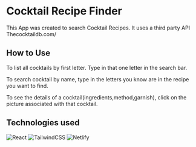 # Cocktail Recipe Finder
This App was created to search Cocktail Recipes. It uses a third party API Thecocktaildb.com/

## How to Use
To list all cocktails by first letter. Type in that one letter in the search bar.

To search cocktail by name, type in the letters you know are in the recipe you want to find. 

To see the details of a cocktail(ingredients,method,garnish), click on the picture associated with that cocktail.

## Technologies used
![React](https://img.shields.io/badge/react-%2320232a.svg?style=for-the-badge&logo=react&logoColor=%2361DAFB)
![TailwindCSS](https://img.shields.io/badge/tailwindcss-%2338B2AC.svg?style=for-the-badge&logo=tailwind-css&logoColor=white)
![Netlify](https://img.shields.io/badge/netlify-%23000000.svg?style=for-the-badge&logo=netlify&logoColor=#00C7B7)